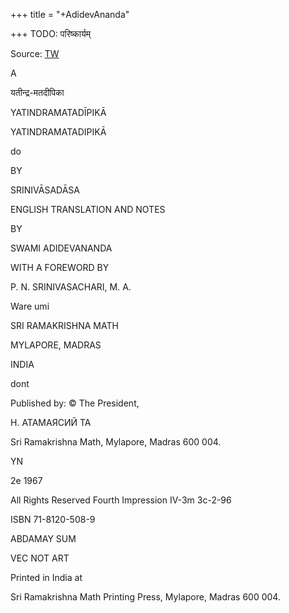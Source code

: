 +++
title = "+AdidevAnanda"

+++
TODO: परिष्कार्यम्

Source: [TW](https://archive.org/details/YatindraMataDipikaRKMission)


A 



यतीन्द्र-मतदीपिका 

YATINDRAMATADĪPIKĀ 

YATINDRAMATADIPIKĀ 

do 

BY 

SRINIVĀSADĀSA 

ENGLISH TRANSLATION AND NOTES 

BY 

SWAMI ADIDEVANANDA 

WITH A FOREWORD BY 

P. N. SRINIVASACHARI, M. A. 

Ware umi 

SRI RAMAKRISHNA MATH 

MYLAPORE, MADRAS 

INDIA 

dont 

Published by: © The President, 

Н. АТАМАЯСИЙ ТА 

Sri Ramakrishna Math, Mylapore, Madras 600 004. 

YN 

2e 1967 

All Rights Reserved Fourth Impression IV-3m 3c-2-96 

ISBN 71-8120-508-9 

ABDAMAY SUM 

VEC NOT ART 

Printed in India at 

Sri Ramakrishna Math Printing Press, Mylapore, Madras 600 004. 


